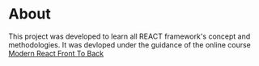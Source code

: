 # About

This project was developed to learn all REACT framework's concept and methodologies. It was devloped under the guidance of the online course [Modern React Front To Back](https://www.udemy.com/course/modern-react-front-to-back/)

